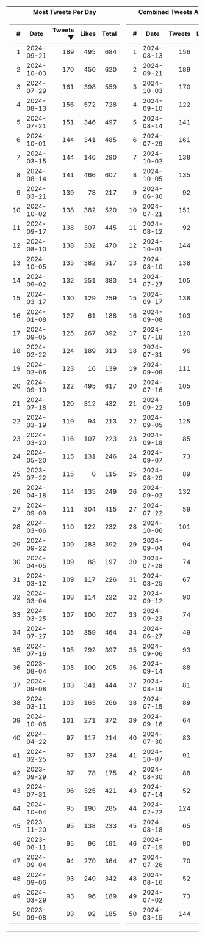 <table>
<tr><th>Most Tweets Per Day</th><th>Combined Tweets And Likes</th></tr><tr><td>


|#|Date|Tweets ▼|Likes|Total|
|--:|--|--:|--:|--:|
|1|2024-09-21|189|495|684|
|2|2024-10-03|170|450|620|
|3|2024-07-29|161|398|559|
|4|2024-08-13|156|572|728|
|5|2024-07-21|151|346|497|
|6|2024-10-01|144|341|485|
|7|2024-03-15|144|146|290|
|8|2024-08-14|141|466|607|
|9|2024-03-21|139|78|217|
|10|2024-10-02|138|382|520|
|11|2024-09-17|138|307|445|
|12|2024-08-10|138|332|470|
|13|2024-10-05|135|382|517|
|14|2024-09-02|132|251|383|
|15|2024-03-17|130|129|259|
|16|2024-01-08|127|61|188|
|17|2024-09-05|125|267|392|
|18|2024-02-22|124|189|313|
|19|2024-02-06|123|16|139|
|20|2024-09-10|122|495|617|
|21|2024-07-18|120|312|432|
|22|2024-03-19|119|94|213|
|23|2024-03-20|116|107|223|
|24|2024-05-20|115|131|246|
|25|2023-07-22|115|0|115|
|26|2024-04-18|114|135|249|
|27|2024-09-09|111|304|415|
|28|2024-03-06|110|122|232|
|29|2024-09-22|109|283|392|
|30|2024-04-05|109|88|197|
|31|2024-03-12|109|117|226|
|32|2024-03-04|108|114|222|
|33|2024-03-25|107|100|207|
|34|2024-07-27|105|359|464|
|35|2024-07-16|105|292|397|
|36|2023-08-04|105|100|205|
|37|2024-09-08|103|341|444|
|38|2024-03-11|103|163|266|
|39|2024-10-06|101|271|372|
|40|2024-04-22|97|117|214|
|41|2024-02-25|97|137|234|
|42|2023-09-29|97|78|175|
|43|2024-07-31|96|325|421|
|44|2024-10-04|95|190|285|
|45|2023-11-20|95|138|233|
|46|2023-08-11|95|96|191|
|47|2024-09-04|94|270|364|
|48|2024-09-06|93|249|342|
|49|2024-03-29|93|96|189|
|50|2023-09-08|93|92|185|

</td><td>


|#|Date|Tweets|Likes|Total ▼|
|--:|--|--:|--:|--:|
|1|2024-08-13|156|572|728|
|2|2024-09-21|189|495|684|
|3|2024-10-03|170|450|620|
|4|2024-09-10|122|495|617|
|5|2024-08-14|141|466|607|
|6|2024-07-29|161|398|559|
|7|2024-10-02|138|382|520|
|8|2024-10-05|135|382|517|
|9|2024-06-30|92|413|505|
|10|2024-07-21|151|346|497|
|11|2024-08-12|92|404|496|
|12|2024-10-01|144|341|485|
|13|2024-08-10|138|332|470|
|14|2024-07-27|105|359|464|
|15|2024-09-17|138|307|445|
|16|2024-09-08|103|341|444|
|17|2024-07-18|120|312|432|
|18|2024-07-31|96|325|421|
|19|2024-09-09|111|304|415|
|20|2024-07-16|105|292|397|
|21|2024-09-22|109|283|392|
|22|2024-09-05|125|267|392|
|23|2024-09-18|85|305|390|
|24|2024-09-07|73|316|389|
|25|2024-08-29|89|299|388|
|26|2024-09-02|132|251|383|
|27|2024-07-22|59|324|383|
|28|2024-10-06|101|271|372|
|29|2024-09-04|94|270|364|
|30|2024-07-28|74|288|362|
|31|2024-08-25|67|294|361|
|32|2024-09-12|90|264|354|
|33|2024-09-23|74|273|347|
|34|2024-06-27|49|294|343|
|35|2024-09-06|93|249|342|
|36|2024-09-14|88|243|331|
|37|2024-08-19|81|245|326|
|38|2024-07-15|89|237|326|
|39|2024-09-16|64|261|325|
|40|2024-07-30|83|242|325|
|41|2024-10-07|91|233|324|
|42|2024-08-30|88|230|318|
|43|2024-07-14|52|261|313|
|44|2024-02-22|124|189|313|
|45|2024-08-18|65|239|304|
|46|2024-07-19|90|213|303|
|47|2024-07-26|70|227|297|
|48|2024-08-16|52|243|295|
|49|2024-07-02|73|221|294|
|50|2024-03-15|144|146|290|

</td><tr>
</table>


